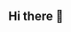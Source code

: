 ## Hi there 👋

<!--
**C4milaPereira/C4milaPereira** is a ✨ _special_ ✨ repository because its `README.md` (this file) appears on your GitHub profile.

<h1 align="center">Hi, I'm Camila! 👋</h1>

<p align="center">
  <strong>Software Development student</strong> | Learning Python & SQL 🚀
</p>
